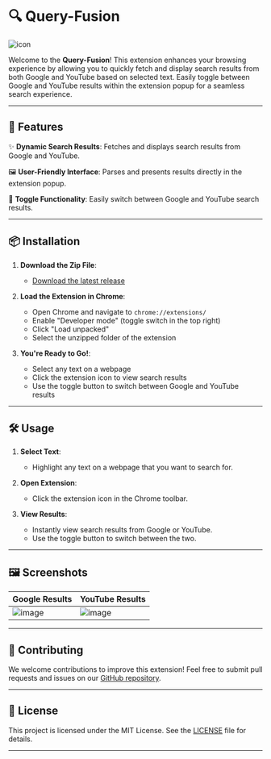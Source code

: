 # 🔍 Query-Fusion

![icon](https://github.com/manan-dude/QueryFusion/assets/76246911/3478abdc-dbc3-48e5-9e58-8a4f5b99a818)


Welcome to the **Query-Fusion**! This extension enhances your browsing experience by allowing you to quickly fetch and display search results from both Google and YouTube based on selected text. Easily toggle between Google and YouTube results within the extension popup for a seamless search experience.

---

## 🚀 Features

✨ **Dynamic Search Results**: Fetches and displays search results from Google and YouTube.

🖼 **User-Friendly Interface**: Parses and presents results directly in the extension popup.

🔄 **Toggle Functionality**: Easily switch between Google and YouTube search results.

---

## 📦 Installation

1. **Download the Zip File**:
   - [Download the latest release](https://github.com/manan-dude/QueryFusion/archive/refs/heads/main.zip)

2. **Load the Extension in Chrome**:
   - Open Chrome and navigate to `chrome://extensions/`
   - Enable "Developer mode" (toggle switch in the top right)
   - Click "Load unpacked"
   - Select the unzipped folder of the extension

3. **You're Ready to Go!**:
   - Select any text on a webpage
   - Click the extension icon to view search results
   - Use the toggle button to switch between Google and YouTube results

---

## 🛠 Usage

1. **Select Text**:
   - Highlight any text on a webpage that you want to search for.

2. **Open Extension**:
   - Click the extension icon in the Chrome toolbar.

3. **View Results**:
   - Instantly view search results from Google or YouTube.
   - Use the toggle button to switch between the two.

---

## 🖼 Screenshots

| Google Results                                  |                                                         YouTube Results                                  |
|-------------------------------------------------|----------------------------------------------------------------------------------------------------------|
|![image](https://github.com/manan-dude/QueryFusion/assets/76246911/660c3b6a-b595-4c29-8740-fd9d65e748df)|![image](https://github.com/manan-dude/QueryFusion/assets/76246911/2617a5b0-91f5-46a6-b0ef-16384fba93bb)|


---

## 🌟 Contributing

We welcome contributions to improve this extension! Feel free to submit pull requests and issues on our [GitHub repository](https://github.com/manan-dude/QueryFusion.git).

---

## 📄 License

This project is licensed under the MIT License. See the [LICENSE](LICENSE) file for details.

---
